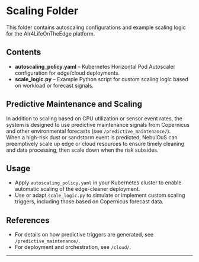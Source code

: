 # Scaling Folder

This folder contains autoscaling configurations and example scaling logic for the AIr4LifeOnTheEdge platform.

## Contents

- **autoscaling_policy.yaml** – Kubernetes Horizontal Pod Autoscaler configuration for edge/cloud deployments.
- **scale_logic.py** – Example Python script for custom scaling logic based on workload or forecast signals.

## Predictive Maintenance and Scaling

In addition to scaling based on CPU utilization or sensor event rates, the system is designed to use predictive maintenance signals from Copernicus and other environmental forecasts (see `/predictive_maintenance/`).  
When a high-risk dust or sandstorm event is predicted, NebulOuS can preemptively scale up edge or cloud resources to ensure timely cleaning and data processing, then scale down when the risk subsides.

## Usage

- Apply `autoscaling_policy.yaml` in your Kubernetes cluster to enable automatic scaling of the edge-cleaner deployment.
- Use or adapt `scale_logic.py` to simulate or implement custom scaling triggers, including those based on Copernicus forecast data.

## References

- For details on how predictive triggers are generated, see `/predictive_maintenance/`.
- For deployment and orchestration, see `/cloud/`.

---
